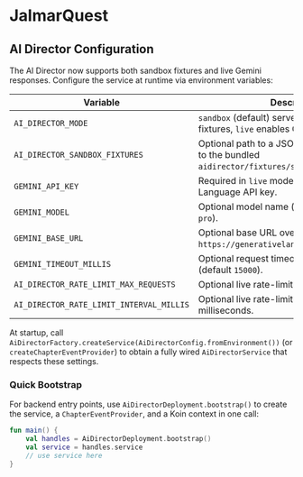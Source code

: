 # JalmarQuest

## AI Director Configuration

The AI Director now supports both sandbox fixtures and live Gemini responses. Configure the service at runtime via environment variables:

| Variable | Description |
| --- | --- |
| `AI_DIRECTOR_MODE` | `sandbox` (default) serves responses from fixtures, `live` enables Gemini integration. |
| `AI_DIRECTOR_SANDBOX_FIXTURES` | Optional path to a JSON fixture file; defaults to the bundled `aidirector/fixtures/sandbox_prompt.json`. |
| `GEMINI_API_KEY` | Required in `live` mode. Google Generative Language API key. |
| `GEMINI_MODEL` | Optional model name (default `gemini-1.5-pro`). |
| `GEMINI_BASE_URL` | Optional base URL override (default `https://generativelanguage.googleapis.com`). |
| `GEMINI_TIMEOUT_MILLIS` | Optional request timeout in milliseconds (default `15000`). |
| `AI_DIRECTOR_RATE_LIMIT_MAX_REQUESTS` | Optional live rate-limit window size. |
| `AI_DIRECTOR_RATE_LIMIT_INTERVAL_MILLIS` | Optional live rate-limit interval in milliseconds. |

At startup, call `AiDirectorFactory.createService(AiDirectorConfig.fromEnvironment())` (or `createChapterEventProvider`) to obtain a fully wired `AiDirectorService` that respects these settings.

### Quick Bootstrap

For backend entry points, use `AiDirectorDeployment.bootstrap()` to create the service, a `ChapterEventProvider`, and a Koin context in one call:

```kotlin
fun main() {
	val handles = AiDirectorDeployment.bootstrap()
	val service = handles.service
	// use service here
}
```
